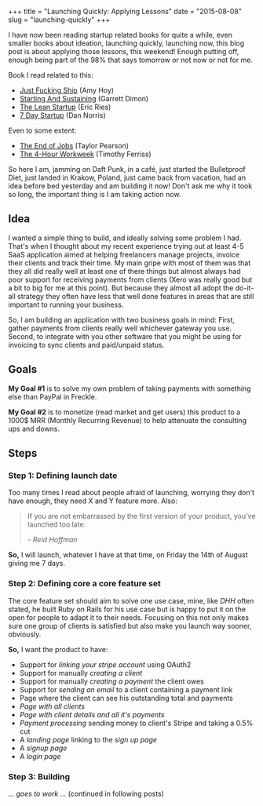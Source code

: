+++
title = "Launching Quickly: Applying Lessons"
date = "2015-08-08"
slug = "launching-quickly"
+++

I have now been reading startup related books for quite a while, even smaller
books about ideation, launching quickly, launching now, this blog post is about
applying those lessons, this weekend! Enough putting off, enough being part of
the 98% that says tomorrow or not now or not for me.

Book I read related to this:

- [Just Fucking Ship](https://unicornfree.com/just-fucking-ship/) (Amy Hoy)
- [Starting And Sustaining](http://startingandsustaining.com/) (Garrett Dimon)
- [The Lean Startup](http://theleanstartup.com/book) (Eric Ries)
- [7 Day Startup](http://wpcurve.com/the-7-day-startup/) (Dan Norris)

Even to some extent:

- [The End of Jobs](http://taylorpearson.me/the-end-of-jobs) (Taylor Pearson)
- [The 4-Hour Workweek](http://fourhourworkweek.com/) (Timothy Ferriss)

So here I am, jamming on Daft Punk, in a café, just started the Bulletproof
Diet, just landed in Krakow, Poland, just came back from vacation, had an
idea before bed yesterday and am building it now! Don't ask me why it took
so long, the important thing is I am taking action now.

## Idea

I wanted a simple thing to build, and ideally solving some problem I had.
That's when I thought about my recent experience trying out at least 4-5
SaaS application aimed at helping freelancers manage projects, invoice their
clients and track their time. My main gripe with most of them was that they
all did really well at least one of there things but almost always had poor
support for receiving payments from clients (Xero was really good but a bit
to big for me at this point). But because they almost all adopt the do-it-all
strategy they often have less that well done features in areas that are still
important to running your business.

So, I am building an application with two business goals in mind: First, gather
payments from clients really well whichever gateway you use. Second, to
integrate with you other software that you might be using for invoicing
to sync clients and paid/unpaid status.

## Goals

**My Goal #1** is to solve my own problem of taking payments with something
else than PayPal in Freckle.

**My Goal #2** is to monetize (read market and get users) this product to a
1000$ MRR (Monthly Recurring Revenue) to help attenuate the consulting ups and
downs.

## Steps

### Step 1: Defining launch date

Too many times I read about people afraid of launching, worrying they don't have
enough, they need X and Y feature more. Also:

> If you are not embarrassed by the first version of your product, you’ve launched too late.
>
> _- Reid Hoffman_

**So,** I will launch, whatever I have at that time, on Friday the 14th of August
giving me 7 days.

### Step 2: Defining core a core feature set

The core feature set should aim to solve one use case, mine, like _DHH_ often
stated, he built Ruby on Rails for his use case but is happy to put it on the
open for people to adapt it to their needs. Focusing on this not only makes sure
one group of clients is satisfied but also make you launch way sooner, obviously.

**So,** I want the product to have:

- Support for _linking your stripe account_ using OAuth2
- Support for manually _creating a client_
- Support for manually _creating a payment_ the client owes
- Support for _sending an email_ to a client containing a payment link
- Page where the client can see his outstanding total and payments
- _Page with all clients_
- _Page with client details and all it's payments_
- _Payment processing_ sending money to client's Stripe and taking a 0.5% cut
- A _landing page_ linking to the _sign up page_
- A _signup page_
- A _login page_

### Step 3: Building

_... goes to work ..._ (continued in following posts)

